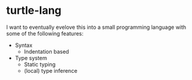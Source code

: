 # turtle-lang

I want to eventually evelove this into a small programming language with some of the following features:
- Syntax
  - Indentation based
- Type system
  - Static typing
  - (local) type inference
